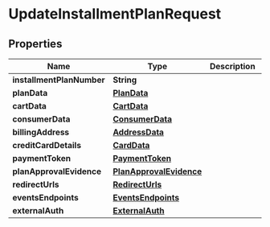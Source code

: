 
# UpdateInstallmentPlanRequest

## Properties
Name | Type | Description | Notes
------------ | ------------- | ------------- | -------------
**installmentPlanNumber** | **String** |  |  [optional]
**planData** | [**PlanData**](PlanData.md) |  |  [optional]
**cartData** | [**CartData**](CartData.md) |  |  [optional]
**consumerData** | [**ConsumerData**](ConsumerData.md) |  |  [optional]
**billingAddress** | [**AddressData**](AddressData.md) |  |  [optional]
**creditCardDetails** | [**CardData**](CardData.md) |  |  [optional]
**paymentToken** | [**PaymentToken**](PaymentToken.md) |  |  [optional]
**planApprovalEvidence** | [**PlanApprovalEvidence**](PlanApprovalEvidence.md) |  |  [optional]
**redirectUrls** | [**RedirectUrls**](RedirectUrls.md) |  |  [optional]
**eventsEndpoints** | [**EventsEndpoints**](EventsEndpoints.md) |  |  [optional]
**externalAuth** | [**ExternalAuth**](ExternalAuth.md) |  |  [optional]



